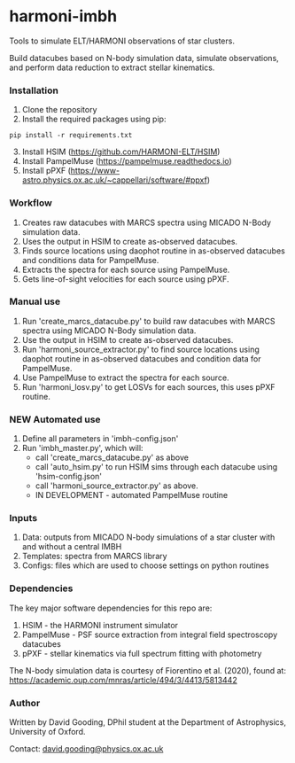 # harmoni-imbh
Tools to simulate ELT/HARMONI observations of star clusters.

Build datacubes based on N-body simulation data, simulate observations, and perform data reduction to extract stellar kinematics.

### Installation

1. Clone the repository
2. Install the required packages using pip:
```
pip install -r requirements.txt
```
3. Install HSIM (https://github.com/HARMONI-ELT/HSIM)
4. Install PampelMuse (https://pampelmuse.readthedocs.io)
5. Install pPXF (https://www-astro.physics.ox.ac.uk/~cappellari/software/#ppxf)

### Workflow

1. Creates raw datacubes with MARCS spectra using MICADO N-Body simulation data.
2. Uses the output in HSIM to create as-observed datacubes.
3. Finds source locations using daophot routine in as-observed datacubes and conditions data for PampelMuse.
4. Extracts the spectra for each source using PampelMuse.
5. Gets line-of-sight velocities for each source using pPXF.

### Manual use

1. Run 'create_marcs_datacube.py' to build raw datacubes with MARCS spectra using MICADO N-Body simulation data.
2. Use the output in HSIM to create as-observed datacubes.
3. Run 'harmoni_source_extractor.py' to find source locations using daophot routine in as-observed datacubes and condition data for PampelMuse.
4. Use PampelMuse to extract the spectra for each source.
5. Run 'harmoni_losv.py' to get LOSVs for each sources, this uses pPXF routine.

### NEW Automated use

1. Define all parameters in 'imbh-config.json'
2. Run 'imbh_master.py', which will:
   - call 'create_marcs_datacube.py' as above
   - call 'auto_hsim.py' to run HSIM sims through each datacube using 'hsim-config.json'
   - call 'harmoni_source_extractor.py' as above.
   - IN DEVELOPMENT - automated PampelMuse routine

### Inputs

1. Data: outputs from MICADO N-body simulations of a star cluster with and without a central IMBH
2. Templates: spectra from MARCS library
3. Configs: files which are used to choose settings on python routines

### Dependencies

The key major software dependencies for this repo are:

1. HSIM - the HARMONI instrument simulator
2. PampelMuse - PSF source extraction from integral field spectroscopy datacubes
3. pPXF - stellar kinematics via full spectrum fitting with photometry

The N-body simulation data is courtesy of Fiorentino et al. (2020), found at: https://academic.oup.com/mnras/article/494/3/4413/5813442

### Author

Written by David Gooding, DPhil student at the Department of Astrophysics, University of Oxford.

Contact: david.gooding@physics.ox.ac.uk